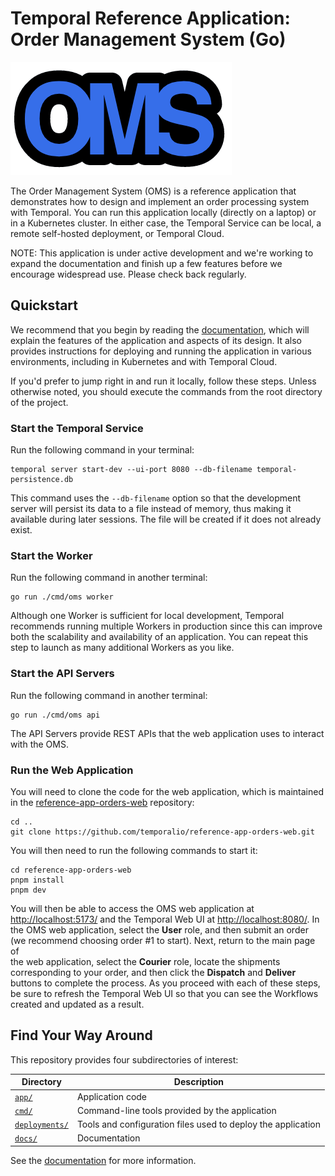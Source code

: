 # Temporal Reference Application: Order Management System (Go)

![OMS logo](docs/images/oms-logo.png)

The Order Management System (OMS) is a reference application 
that demonstrates how to design and implement an order processing 
system with Temporal. You can run this application locally 
(directly on a laptop) or in a Kubernetes cluster. In either case, 
the Temporal Service can be local, a remote self-hosted deployment, 
or Temporal Cloud. 

NOTE: This application is under active development and we're
working to expand the documentation and finish up a few features 
before we encourage widespread use. Please check back regularly.

## Quickstart
We recommend that you begin by reading the [documentation](docs/README.md), 
which will explain the features of the application and aspects 
of its design. It also provides instructions for deploying and 
running the application in various environments, including in 
Kubernetes and with Temporal Cloud.

If you'd prefer to jump right in and run it locally, follow these steps. 
Unless otherwise noted, you should execute the commands from the root
directory of the project.

### Start the Temporal Service
Run the following command in your terminal:

```command
temporal server start-dev --ui-port 8080 --db-filename temporal-persistence.db
```

This command uses the `--db-filename` option so that the development 
server will persist its data to a file instead of memory, thus making 
it available during later sessions. The file will be created if it
does not already exist.

### Start the Worker
Run the following command in another terminal:

```command
go run ./cmd/oms worker
```

Although one Worker is sufficient for local development, Temporal 
recommends running multiple Workers in production since this can 
improve both the scalability and availability of an application. 
You can repeat this step to launch as many additional Workers as 
you like.

### Start the API Servers
Run the following command in another terminal:
```command
go run ./cmd/oms api
```

The API Servers provide REST APIs that the web application uses to 
interact with the OMS. 


### Run the Web Application
You will need to clone the code for the web application, which is 
maintained in the [reference-app-orders-web](https://github.com/temporalio/reference-app-orders-web) 
repository:

```command
cd ..
git clone https://github.com/temporalio/reference-app-orders-web.git
```

You will then need to run the following commands to start it:

```command
cd reference-app-orders-web
pnpm install
pnpm dev
```

You will then be able to access the OMS web application at 
<http://localhost:5173/> and the Temporal Web UI at 
<http://localhost:8080/>. In the OMS web application, select 
the **User** role, and then submit an order (we recommend 
choosing order #1 to start). Next, return to the main page of  
the web application, select the **Courier** role, locate
the shipments corresponding to your order, and then click 
the **Dispatch** and **Deliver** buttons to complete the 
process. As you proceed with each of these steps, be sure 
to refresh the Temporal Web UI so that you can see the 
Workflows created and updated as a result. 


## Find Your Way Around
This repository provides four subdirectories of interest:

| Directory                                             | Description                                                       |
| ----------------------------------------------------- | ----------------------------------------------------------------- |
| <code><a href="app/">app/</a></code>                  | Application code                                                  |
| <code><a href="cmd/">cmd/</a></code>                  | Command-line tools provided by the application                    |
| <code><a href="deployments/">deployments/</a></code>  | Tools and configuration files used to deploy the application      |
| <code><a href="docs/">docs/</a></code>                | Documentation                                                     |

See the [documentation](docs/README.md) for more information.
